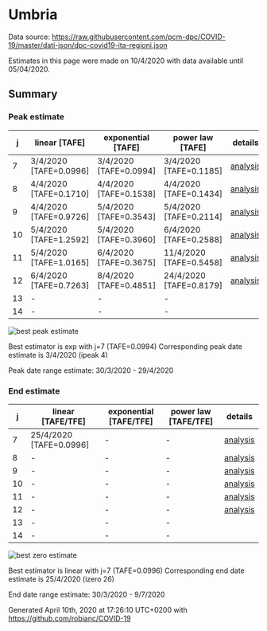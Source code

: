# Umbria


Data source: https://raw.githubusercontent.com/pcm-dpc/COVID-19/master/dati-json/dpc-covid19-ita-regioni.json

Estimates in this page were made on 10/4/2020 with data available until 05/04/2020.


## Summary 

### Peak estimate 
|j|linear [TAFE]|exponential [TAFE]|power law [TAFE]|details|
|---|----|-----------|---------|-------|
|7|3/4/2020 [TAFE=0.0996]|3/4/2020 [TAFE=0.0994]|3/4/2020 [TAFE=0.1185]|[analysis](COVID-19_umbria_j7_2020-04-05.md)|
|8|4/4/2020 [TAFE=0.1710]|4/4/2020 [TAFE=0.1538]|4/4/2020 [TAFE=0.1434]|[analysis](COVID-19_umbria_j8_2020-04-05.md)|
|9|4/4/2020 [TAFE=0.9726]|5/4/2020 [TAFE=0.3543]|5/4/2020 [TAFE=0.2114]|[analysis](COVID-19_umbria_j9_2020-04-05.md)|
|10|5/4/2020 [TAFE=1.2592]|5/4/2020 [TAFE=0.3960]|6/4/2020 [TAFE=0.2588]|[analysis](COVID-19_umbria_j10_2020-04-05.md)|
|11|5/4/2020 [TAFE=1.0165]|6/4/2020 [TAFE=0.3675]|11/4/2020 [TAFE=0.5458]|[analysis](COVID-19_umbria_j11_2020-04-05.md)|
|12|6/4/2020 [TAFE=0.7263]|8/4/2020 [TAFE=0.4851]|24/4/2020 [TAFE=0.8179]|[analysis](COVID-19_umbria_j12_2020-04-05.md)|
|13|-|-|-||
|14|-|-|-||

![best peak estimate](COVID-19_umbria_j7_2020-04-05.png)

Best estimator is exp with j=7 (TAFE=0.0994)
Corresponding peak date estimate is 3/4/2020 (ipeak 4)


Peak date range estimate: 30/3/2020 - 29/4/2020

### End estimate 
|j|linear [TAFE/TFE]|exponential [TAFE/TFE]|power law [TAFE/TFE]|details|
|---|----|-----------|---------|-------|
|7|25/4/2020 [TAFE=0.0996]|-|-|[analysis](COVID-19_umbria_j7_2020-04-05.md)|
|8|-|-|-|[analysis](COVID-19_umbria_j8_2020-04-05.md)|
|9|-|-|-|[analysis](COVID-19_umbria_j9_2020-04-05.md)|
|10|-|-|-|[analysis](COVID-19_umbria_j10_2020-04-05.md)|
|11|-|-|-|[analysis](COVID-19_umbria_j11_2020-04-05.md)|
|12|-|-|-|[analysis](COVID-19_umbria_j12_2020-04-05.md)|
|13|-|-|-||
|14|-|-|-||

![best zero estimate](COVID-19_umbria_j7_2020-04-05.png)

Best estimator is linear with j=7 (TAFE=0.0996)
Corresponding end date estimate is 25/4/2020 (izero 26)


End date range estimate: 30/3/2020 - 9/7/2020

Generated April 10th, 2020 at 17:26:10 UTC+0200 with https://github.com/robianc/COVID-19
